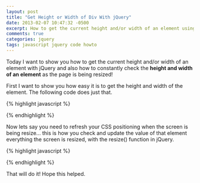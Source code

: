 ```yaml
---
layout: post
title: "Get Height or Width of Div With jQuery"
date: 2013-02-07 10:47:32 -0500
excerpt: How to get the current height and/or width of an element using jQuery
comments: true
categories: jquery
tags: javascript jquery code howto
---
```

Today I want to show you how to get the current height and/or width of an element with jQuery and also how to constantly check the **height and width of an element** as the page is being resized!  

First I want to show you how easy it is to get the height and width of the element. The following code does just that.  

{% highlight javascript %}
<script type="text/javascript">
  // get height
  var currentHeight = $('.element_class').height();

  // get width of image inside a div
  var currentWidth = $('.div_class img').width();
</script>
{% endhighlight %}

Now lets say you need to refresh your CSS positioning when the screen is being resize... this is how you check and update the value of that element everything the screen is resized, with the resize() function in jQuery.  

{% highlight javascript %}
<script type="text/javascript">
  $(window).resize(function() {
    var currentWidth = $('.div_class img').width();
  });
</script>
{% endhighlight %}

That will do it! Hope this helped.
